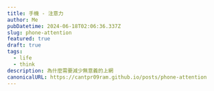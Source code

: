 ```yaml
---
title: 手機 - 注意力
author: Me
pubDatetime: 2024-06-18T02:06:36.337Z
slug: phone-attention
featured: true
draft: true
tags:
  - life
  - think
description: 為什麼需要減少無意義的上網
canonicalURL: https://cantpr09ram.github.io/posts/phone-attention
---
```


